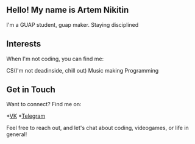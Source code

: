 Hello! My name is Artem Nikitin
-------------

I'm a GUAP student, guap maker. Staying disciplined

Interests
-------------

When I'm not coding, you can find me:

CS(I'm not deadinside, chill out)
Music making
Programming


Get in Touch
----------------

Want to connect? Find me on:

*[VK](https://vk.com/fellin_g00d)
*[Telegram](https://t.me/soloegotrippin)

Feel free to reach out, and let's chat about coding, videogames, or life in general!

